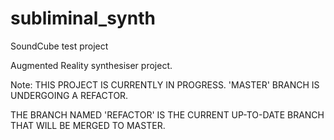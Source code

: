 # subliminal_synth
SoundCube test project

Augmented Reality synthesiser project.

Note: THIS PROJECT IS CURRENTLY IN PROGRESS. 'MASTER' BRANCH IS UNDERGOING A REFACTOR.

THE BRANCH NAMED 'REFACTOR' IS THE CURRENT UP-TO-DATE BRANCH THAT WILL BE MERGED TO MASTER.

